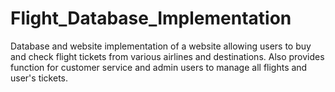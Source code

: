 # Flight_Database_Implementation

Database and website implementation of a website allowing users to buy and check flight tickets from various airlines and destinations.
Also provides function for customer service and admin users to manage all flights and user's tickets.
